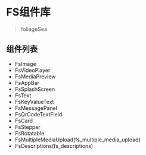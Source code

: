 # FS组件库
> foliageSea

## 组件列表
- FsImage
- FsVideoPlayer
- FsMediaPreview
- FsAppBar
- FsSplashScreen
- FsText
- FsKeyValueText
- FsMessagePanel
- FsQrCodeTextField
- FsCard
- FsStepper
- FsRotatable
- FsMultipleMediaUpload(fs_multiple_media_upload)
- FsDescriptions(fs_descriptions)